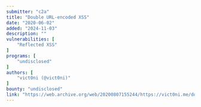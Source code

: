 ```yaml
---
submitter: "c2a"
title: "Double URL-encoded XSS"
date: "2020-06-02"
added: "2024-11-03"
description: ""
vulnerabilities: [
    "Reflected XSS"
]
programs: [
    "undisclosed"
]
authors: [
    "vict0ni (@vict0ni)"
]
bounty: "undisclosed"
link: "https://web.archive.org/web/20200807155244/https://vict0ni.me/double-url-encoding-xss/"
---
```




